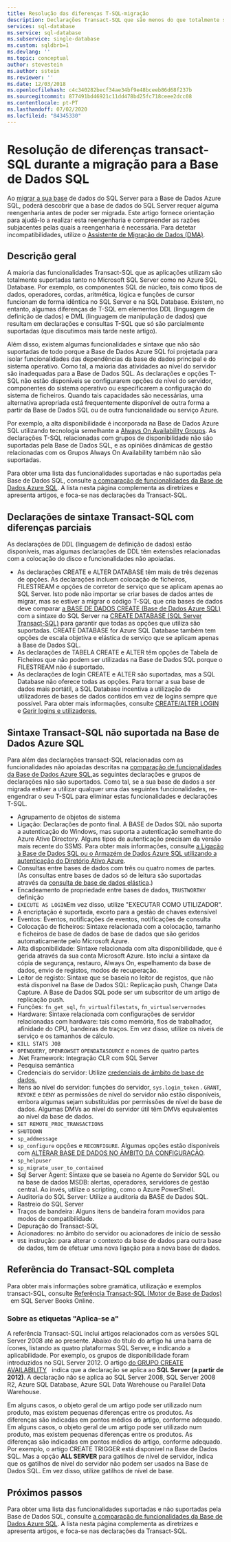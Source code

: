 ```yaml
---
title: Resolução das diferenças T-SQL-migração
description: Declarações Transact-SQL que são menos do que totalmente suportadas na Base de Dados Azure SQL.
services: sql-database
ms.service: sql-database
ms.subservice: single-database
ms.custom: sqldbrb=1
ms.devlang: ''
ms.topic: conceptual
author: stevestein
ms.author: sstein
ms.reviewer: ''
ms.date: 12/03/2018
ms.openlocfilehash: c4c340282becf34ae34bf9e48bceeb86d68f237b
ms.sourcegitcommit: 877491bd46921c11dd478bd25fc718ceee2dcc08
ms.contentlocale: pt-PT
ms.lasthandoff: 07/02/2020
ms.locfileid: "84345330"
---
```

# <a name="resolving-transact-sql-differences-during-migration-to-sql-database"></a>Resolução de diferenças transact-SQL durante a migração para a Base de Dados SQL

Ao [migrar a sua base](migrate-to-database-from-sql-server.md) de dados do SQL Server para a Base de Dados Azure SQL, poderá descobrir que a base de dados do SQL Server requer alguma reengenharia antes de poder ser migrada. Este artigo fornece orientação para ajudá-lo a realizar esta reengenharia e compreender as razões subjacentes pelas quais a reengenharia é necessária. Para detetar incompatibilidades, utilize o [Assistente de Migração de Dados (DMA)](https://www.microsoft.com/download/details.aspx?id=53595).

## <a name="overview"></a>Descrição geral

A maioria das funcionalidades Transact-SQL que as aplicações utilizam são totalmente suportadas tanto no Microsoft SQL Server como no Azure SQL Database. Por exemplo, os componentes SQL de núcleo, tais como tipos de dados, operadores, cordas, aritmética, lógica e funções de cursor funcionam de forma idêntica no SQL Server e na SQL Database. Existem, no entanto, algumas diferenças de T-SQL em elementos DDL (linguagem de definição de dados) e DML (linguagem de manipulação de dados) que resultam em declarações e consultas T-SQL que só são parcialmente suportadas (que discutimos mais tarde neste artigo).

Além disso, existem algumas funcionalidades e sintaxe que não são suportadas de todo porque a Base de Dados Azure SQL foi projetada para isolar funcionalidades das dependências da base de dados principal e do sistema operativo. Como tal, a maioria das atividades ao nível do servidor são inadequadas para a Base de Dados SQL. As declarações e opções T-SQL não estão disponíveis se configurarem opções de nível do servidor, componentes do sistema operativo ou especificarem a configuração do sistema de ficheiros. Quando tais capacidades são necessárias, uma alternativa apropriada está frequentemente disponível de outra forma a partir da Base de Dados SQL ou de outra funcionalidade ou serviço Azure.

Por exemplo, a alta disponibilidade é incorporada na Base de Dados Azure SQL utilizando tecnologia semelhante a [Always On Availability Groups](https://docs.microsoft.com/sql/database-engine/availability-groups/windows/always-on-availability-groups-sql-server). As declarações T-SQL relacionadas com grupos de disponibilidade não são suportadas pela Base de Dados SQL, e as opiniões dinâmicas de gestão relacionadas com os Grupos Always On Availability também não são suportadas.

Para obter uma lista das funcionalidades suportadas e não suportadas pela Base de Dados SQL, consulte [a comparação de funcionalidades da Base de Dados Azure SQL](features-comparison.md). A lista nesta página complementa as diretrizes e apresenta artigos, e foca-se nas declarações da Transact-SQL.

## <a name="transact-sql-syntax-statements-with-partial-differences"></a>Declarações de sintaxe Transact-SQL com diferenças parciais

As declarações de DDL (linguagem de definição de dados) estão disponíveis, mas algumas declarações de DDL têm extensões relacionadas com a colocação do disco e funcionalidades não apoiadas.

- As declarações CREATE e ALTER DATABASE têm mais de três dezenas de opções. As declarações incluem colocação de ficheiros, FILESTREAM e opções de corretor de serviço que se aplicam apenas ao SQL Server. Isto pode não importar se criar bases de dados antes de migrar, mas se estiver a migrar o código T-SQL que cria bases de dados deve comparar [a BASE DE DADOS CREATE (Base de Dados Azure SQL)](https://msdn.microsoft.com/library/dn268335.aspx) com a sintaxe do SQL Server na [CREATE DATABASE (SQL Server Transact-SQL)](https://msdn.microsoft.com/library/ms176061.aspx) para garantir que todas as opções que utiliza são suportadas. CREATE DATABASE for Azure SQL Database também tem opções de escala objetiva e elástica de serviço que se aplicam apenas à Base de Dados SQL.
- As declarações de TABELA CREATE e ALTER têm opções de Tabela de Ficheiros que não podem ser utilizadas na Base de Dados SQL porque o FILESTREAM não é suportado.
- As declarações de login CREATE e ALTER são suportadas, mas a SQL Database não oferece todas as opções. Para tornar a sua base de dados mais portátil, a SQL Database incentiva a utilização de utilizadores de bases de dados contidos em vez de logins sempre que possível. Para obter mais informações, consulte [CREATE/ALTER LOGIN](https://docs.microsoft.com/sql/t-sql/statements/alter-login-transact-sql) e [Gerir logins e utilizadores.](logins-create-manage.md)

## <a name="transact-sql-syntax-not-supported-in-azure-sql-database"></a>Sintaxe Transact-SQL não suportada na Base de Dados Azure SQL

Para além das declarações transact-SQL relacionadas com as funcionalidades não apoiadas descritas na [comparação de funcionalidades da Base de Dados Azure SQL,](features-comparison.md)as seguintes declarações e grupos de declarações não são suportados. Como tal, se a sua base de dados a ser migrada estiver a utilizar qualquer uma das seguintes funcionalidades, re-engendrar o seu T-SQL para eliminar estas funcionalidades e declarações T-SQL.

- Agrupamento de objetos de sistema
- Ligação: Declarações de ponto final. A BASE de Dados SQL não suporta a autenticação do Windows, mas suporta a autenticação semelhante do Azure Ative Directory. Alguns tipos de autenticação precisam da versão mais recente do SSMS. Para obter mais informações, consulte [a Ligação à Base de Dados SQL ou o Armazém de Dados Azure SQL utilizando a autenticação do Diretório Ativo Azure](authentication-aad-overview.md).
- Consultas entre bases de dados com três ou quatro nomes de partes. (As consultas entre bases de dados só de leitura são suportadas através da [consulta de base de dados elástica](elastic-query-overview.md).)
- Encadeamento de propriedade entre bases de dados, `TRUSTWORTHY` definição
- `EXECUTE AS LOGIN`Em vez disso, utilize "EXECUTAR COMO UTILIZADOR".
- A encriptação é suportada, exceto para a gestão de chaves extensível
- Eventos: Eventos, notificações de eventos, notificações de consulta
- Colocação de ficheiros: Sintaxe relacionada com a colocação, tamanho e ficheiros de base de dados de base de dados que são geridos automaticamente pelo Microsoft Azure.
- Alta disponibilidade: Sintaxe relacionada com alta disponibilidade, que é gerida através da sua conta Microsoft Azure. Isto inclui a sintaxe da cópia de segurança, restauro, Always On, espelhamento da base de dados, envio de registos, modos de recuperação.
- Leitor de registo: Sintaxe que se baseia no leitor de registos, que não está disponível na Base de Dados SQL: Replicação push, Change Data Capture. A Base de Dados SQL pode ser um subscritor de um artigo de replicação push.
- Funções: `fn_get_sql`, `fn_virtualfilestats`, `fn_virtualservernodes`
- Hardware: Sintaxe relacionada com configurações de servidor relacionadas com hardware: tais como memória, fios de trabalhador, afinidade do CPU, bandeiras de traços. Em vez disso, utilize os níveis de serviço e os tamanhos de cálculo.
- `KILL STATS JOB`
- `OPENQUERY`, `OPENROWSET` `OPENDATASOURCE` e nomes de quatro partes
- .Net Framework: Integração CLR com SQL Server
- Pesquisa semântica
- Credenciais do servidor: Utilize [credenciais de âmbito de base de dados.](https://msdn.microsoft.com/library/mt270260.aspx)
- Itens ao nível do servidor: funções do servidor, `sys.login_token` . `GRANT`, `REVOKE` e `DENY` as permissões de nível do servidor não estão disponíveis, embora algumas sejam substituídas por permissões de nível de base de dados. Algumas DMVs ao nível do servidor útil têm DMVs equivalentes ao nível da base de dados.
- `SET REMOTE_PROC_TRANSACTIONS`
- `SHUTDOWN`
- `sp_addmessage`
- `sp_configure` opções e `RECONFIGURE`. Algumas opções estão disponíveis com [ALTERAR BASE DE DADOS NO ÂMBITO DA CONFIGURAÇÃO](https://msdn.microsoft.com/library/mt629158.aspx).
- `sp_helpuser`
- `sp_migrate_user_to_contained`
- Sql Server Agent: Sintaxe que se baseia no Agente do Servidor SQL ou na base de dados MSDB: alertas, operadores, servidores de gestão central. Ao invés, utilize o scripting, como o Azure PowerShell.
- Auditoria do SQL Server: Utilize a auditoria da BASE de Dados SQL.
- Rastreio do SQL Server
- Traços de bandeira: Alguns itens de bandeira foram movidos para modos de compatibilidade.
- Depuração do Transact-SQL
- Acionadores: no âmbito do servidor ou acionadores de início de sessão
- `USE` instrução: para alterar o contexto da base de dados para outra base de dados, tem de efetuar uma nova ligação para a nova base de dados.

## <a name="full-transact-sql-reference"></a>Referência do Transact-SQL completa

Para obter mais informações sobre gramática, utilização e exemplos transact-SQL, consulte [Referência Transact-SQL (Motor de Base de Dados)](https://msdn.microsoft.com/library/bb510741.aspx)   em SQL Server Books Online.

### <a name="about-the-applies-to-tags"></a>Sobre as etiquetas "Aplica-se a"

A referência Transact-SQL inclui artigos relacionados com as versões SQL Server 2008 até ao presente. Abaixo do título do artigo há uma barra de ícones, listando as quatro plataformas SQL Server, e indicando a aplicabilidade. Por exemplo, os grupos de disponibilidade foram introduzidos no SQL Server 2012. O artigo [do GRUPO CREATE AVAILABILITY](https://msdn.microsoft.com/library/ff878399.aspx)   indica que a declaração se aplica ao **SQL Server (a partir de 2012)**. A declaração não se aplica ao SQL Server 2008, SQL Server 2008 R2, Azure SQL Database, Azure SQL Data Warehouse ou Parallel Data Warehouse.

Em alguns casos, o objeto geral de um artigo pode ser utilizado num produto, mas existem pequenas diferenças entre os produtos. As diferenças são indicadas em pontos médios do artigo, conforme adequado. Em alguns casos, o objeto geral de um artigo pode ser utilizado num produto, mas existem pequenas diferenças entre os produtos. As diferenças são indicadas em pontos médios do artigo, conforme adequado. Por exemplo, o artigo CREATE TRIGGER está disponível na Base de Dados SQL. Mas a opção **ALL SERVER** para gatilhos de nível de servidor, indica que os gatilhos de nível do servidor não podem ser usados na Base de Dados SQL. Em vez disso, utilize gatilhos de nível de base.

## <a name="next-steps"></a>Próximos passos

Para obter uma lista das funcionalidades suportadas e não suportadas pela Base de Dados SQL, consulte [a comparação de funcionalidades da Base de Dados Azure SQL](features-comparison.md). A lista nesta página complementa as diretrizes e apresenta artigos, e foca-se nas declarações da Transact-SQL.
